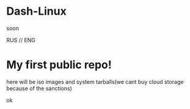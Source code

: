 # Dash-Linux
soon

RUS // ENG
# My first public repo!
here will be iso images and system tarballs(we cant buy cloud storage because of the sanctions)

ok
